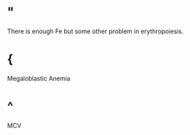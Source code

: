# "

There is enough Fe but some other problem in erythropoiesis.

# {

Megaloblastic Anemia

# ^

MCV

